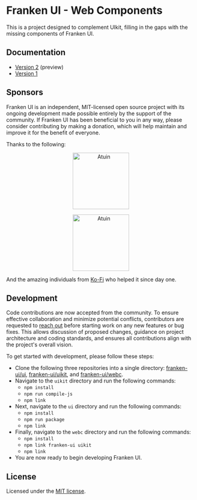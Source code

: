 # Franken UI - Web Components

This is a project designed to complement UIkit, filling in the gaps with the missing components of Franken UI.

## Documentation

- [Version 2](https://next.franken-ui.dev) (preview)
- [Version 1](https://franken-ui.dev)

## Sponsors

Franken UI is an independent, MIT-licensed open source project with its ongoing development made possible entirely by the support of the community. If Franken UI has been beneficial to you in any way, please consider contributing by making a donation, which will help maintain and improve it for the benefit of everyone.

Thanks to the following:

<p align="center">
  <a target="_blank" href="https://answer.ai">
    <img alt="Atuin" src="https://next.franken-ui.dev/images/sponsors/answerdotai.jpg" width="150" />
  </a>
</p>
<p align="center">
  <a target="_blank" href="https://atuin.sh">
    <img alt="Atuin" src="https://next.franken-ui.dev/images/sponsors/atuin.png" width="150" />
  </a>
</p>

And the amazing individuals from [Ko-Fi](https://ko-fi.com/sveltecult) who helped it since day one.

## Development

Code contributions are now accepted from the community. To ensure effective collaboration and minimize potential conflicts, contributors are requested to [reach out](mailto:sveltecult@proton.me) before starting work on any new features or bug fixes. This allows discussion of proposed changes, guidance on project architecture and coding standards, and ensures all contributions align with the project's overall vision.

To get started with development, please follow these steps:

* Clone the following three repositories into a single directory: [franken-ui/ui](https://github.com/franken-ui/ui), [franken-ui/uikit](https://github.com/franken-ui/uikit), and [franken-ui/webc](https://github.com/franken-ui/webc).
* Navigate to the `uikit` directory and run the following commands:
  * `npm install`
  * `npm run compile-js`
  * `npm link`
* Next, navigate to the `ui` directory and run the following commands:
  * `npm install`
  * `npm run package`
  * `npm link`
* Finally, navigate to the `webc` directory and run the following commands:
  * `npm install`
  * `npm link franken-ui uikit`
  * `npm link`
* You are now ready to begin developing Franken UI.

## License

Licensed under the [MIT license](https://github.com/franken-ui/webc/blob/master/LICENSE.md).
